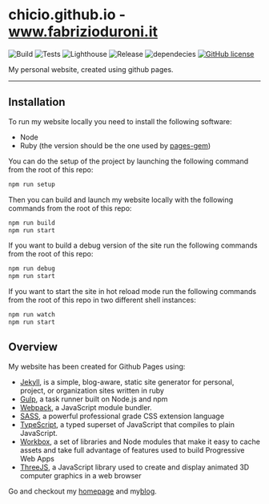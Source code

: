 # chicio.github.io - www.fabrizioduroni.it

![Build](https://github.com/chicio/chicio.github.io/workflows/Build/badge.svg)
![Tests](https://github.com/chicio/chicio.github.io/workflows/Tests/badge.svg)
![Lighthouse](https://github.com/chicio/chicio.github.io/workflows/Lighthouse/badge.svg)
![Release](https://github.com/chicio/chicio.github.io/workflows/Release/badge.svg)
![dependecies](https://img.shields.io/librariesio/github/chicio/chicio.github.io)
[![GitHub license](https://img.shields.io/badge/license-MIT-blue.svg)](https://github.com/chicio/chicio.github.io/blob/master/LICENSE.md)

My personal website, created using github pages.

***

## Installation

To run my website locally you need to install the following software:

- Node
- Ruby (the version should be the one used by [pages-gem](https://github.com/github/pages-gem))

You can do the setup of the project by launching the following command from the root of this repo:

```bash
npm run setup
```  

Then you can build and launch my website locally with the following commands from the root of this repo:

```bash
npm run build
npm run start
```

If you want to build a debug version of the site run the following commands from the root of this repo:

```bash
npm run debug
npm run start
```

If you want to start the site in hot reload mode run the following commands from the root of this repo in two different shell instances:

```bash
npm run watch
npm run start
```

## Overview

My website has been created for Github Pages using:

- [Jekyll](https://jekyllrb.com), is a simple, blog-aware, static site generator for personal, project, or organization sites written in ruby
- [Gulp](https://gulpjs.com), a task runner built on Node.js and npm
- [Webpack](https://webpack.js.org), a JavaScript module bundler.
- [SASS](https://sass-lang.com), a powerful professional grade CSS extension language
- [TypeScript](https://www.typescriptlang.org), a typed superset of JavaScript that compiles to plain JavaScript.
- [Workbox](https://developers.google.com/web/tools/workbox), a set of libraries and Node modules that make it easy to cache assets and take full advantage of features used to build Progressive Web Apps
- [ThreeJS](https://threejs.org), a JavaScript library used to create and display animated 3D computer graphics in a web browser

Go and checkout my [homepage](https://www.fabrizioduroni.it "homepage") and my[blog](https://www.fabrizioduroni.it/blog/ "blog").
